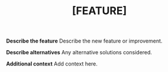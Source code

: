 ﻿---
name: Feature Request
about: Suggest improvements or new features for monitoring scripts
title: "[FEATURE] "
labels: enhancement
assignees: 

---

**Describe the feature**
Describe the new feature or improvement.

**Describe alternatives**
Any alternative solutions considered.

**Additional context**
Add context here.
